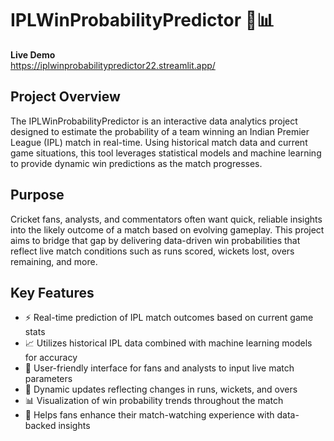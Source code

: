 # IPLWinProbabilityPredictor 🏏📊

**Live Demo**  
https://iplwinprobabilitypredictor22.streamlit.app/

## Project Overview

The IPLWinProbabilityPredictor is an interactive data analytics project designed to estimate the probability of a team winning an Indian Premier League (IPL) match in real-time. Using historical match data and current game situations, this tool leverages statistical models and machine learning to provide dynamic win predictions as the match progresses.

## Purpose

Cricket fans, analysts, and commentators often want quick, reliable insights into the likely outcome of a match based on evolving gameplay. This project aims to bridge that gap by delivering data-driven win probabilities that reflect live match conditions such as runs scored, wickets lost, overs remaining, and more.

## Key Features

- ⚡ Real-time prediction of IPL match outcomes based on current game stats  
- 📈 Utilizes historical IPL data combined with machine learning models for accuracy  
- 🎯 User-friendly interface for fans and analysts to input live match parameters  
- 🔄 Dynamic updates reflecting changes in runs, wickets, and overs  
- 📊 Visualization of win probability trends throughout the match  
- 🎉 Helps fans enhance their match-watching experience with data-backed insights  
